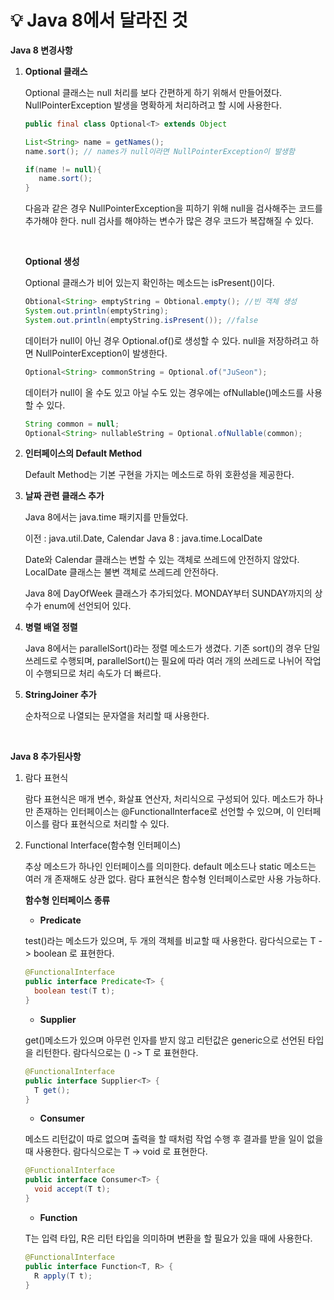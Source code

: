 # 💡 **Java 8에서 달라진 것**

**Java 8 변경사항**

1. **Optional 클래스**

    Optional 클래스는 null 처리를 보다 간편하게 하기 위해서 만들어졌다. NullPointerException 발생을 명확하게 처리하려고 할 시에 사용한다.
    
    ```java
    public final class Optional<T> extends Object
    ```

    ```java
    List<String> name = getNames();
    name.sort(); // names가 null이라면 NullPointerException이 발생함

    if(name != null){
       name.sort(); 
    }
    ```

    다음과 같은 경우 NullPointerException을 피하기 위해 null을 검사해주는 코드를 추가해야 한다. null 검사를 해야하는 변수가 많은 경우 코드가 복잡해질 수 있다.

    <br>

    **Optional 생성**

    Optional 클래스가 비어 있는지 확인하는 메소드는 isPresent()이다.

    ```java
    Obtional<String> emptyString = Obtional.empty(); //빈 객체 생성
    System.out.println(emptyString);
    System.out.println(emptyString.isPresent()); //false
    ```

    데이터가 null이 아닌 경우 Optional.of()로 생성할 수 있다.
    null을 저장하려고 하면 NullPointerException이 발생한다.

    ```java
    Optional<String> commonString = Optional.of("JuSeon");
    ```

    데이터가 null이 올 수도 있고 아닐 수도 있는 경우에는 ofNullable()메소드를 사용할 수 있다.

    ```java
    String common = null;
    Optional<String> nullableString = Optional.ofNullable(common);
    ```


2. **인터페이스의 Default Method**
    
    Default Method는 기본 구현을 가지는 메소드로 하위 호환성을 제공한다.
  

3. **날짜 관련 클래스 추가**

    Java 8에서는 java.time 패키지를 만들었다.

    이전 : java.util.Date, Calendar
    Java 8 : java.time.LocalDate

    Date와 Calendar 클래스는 변할 수 있는 객체로 쓰레드에 안전하지 않았다. LocalDate 클래스는 불변 객체로 쓰레드레 안전하다. 

    Java 8에 DayOfWeek 클래스가 추가되었다. MONDAY부터 SUNDAY까지의 상수가 enum에 선언되어 있다.

4. **병렬 배열 정렬**

    Java 8에서는 parallelSort()라는 정렬 메소드가 생겼다. 기존 sort()의 경우 단일 쓰레드로 수행되며, parallelSort()는 필요에 따라 여러 개의 쓰레드로 나뉘어 작업이 수행되므로 처리 속도가 더 빠르다.

5. **StringJoiner 추가**

    순차적으로 나열되는 문자열을 처리할 때 사용한다.


<br>

**Java 8 추가된사항**

1. 람다 표현식

    람다 표현식은 매개 변수, 화살표 연산자, 처리식으로 구성되어 있다. 메소드가 하나만 존재하는 인터페이스는 @FunctionalInterface로 선언할 수 있으며, 이 인터페이스를 람다 표현식으로 처리할 수 있다.


2. Functional Interface(함수형 인터페이스)

    추상 메소드가 하나인 인터페이스를 의미한다. default 메소드나 static 메소드는 여러 개 존재해도 상관 없다. 람다 표현식은 함수형 인터페이스로만 사용 가능하다.

    **함수형 인터페이스 종류**

    - **Predicate**

    test()라는 메소드가 있으며, 두 개의 객체를 비교할 때 사용한다. 람다식으로는 T -> boolean 로 표현한다.

    ```java
    @FunctionalInterface
    public interface Predicate<T> {
      boolean test(T t);
    }
    ```

    - **Supplier**

    get()메소드가 있으며 아무런 인자를 받지 않고 리턴값은 generic으로 선언된 타입을 리턴한다. 람다식으로는 () -> T 로 표현한다.

    ```java
    @FunctionalInterface
    public interface Supplier<T> {
      T get();
    }
    ```

    - **Consumer**

    메소드 리턴값이 따로 없으며 출력을 할 때처럼 작업 수행 후 결과를 받을 일이 없을 때 사용한다. 람다식으로는 T -> void 로 표현한다.

    ```java
    @FunctionalInterface
    public interface Consumer<T> {
      void accept(T t);
    }
    ```

    - **Function**

    T는 입력 타입, R은 리턴 타입을 의미하며 변환을 할 필요가 있을 때에 사용한다.

    ```java
    @FunctionalInterface
    public interface Function<T, R> {
      R apply(T t);
    }
    ```

    



